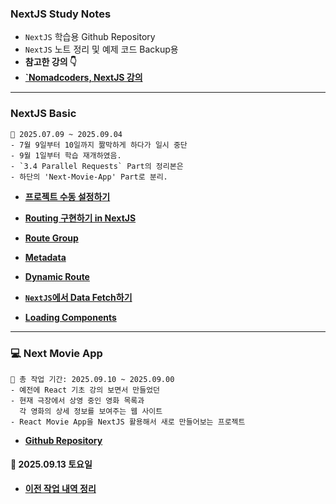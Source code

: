 ### NextJS Study Notes

- `NextJS` 학습용 Github Repository
- `NextJS` 노트 정리 및 예제 코드 Backup용
- **참고한 강의 👇**
- **[`Nomadcoders, NextJS 강의](https://nomadcoders.co/nextjs-for-beginners)**

---

### NextJS Basic

``` plainText
📆 2025.07.09 ~ 2025.09.04
- 7월 9일부터 10일까지 짦막하게 하다가 일시 중단
- 9월 1일부터 학습 재개하였음.
- `3.4 Parallel Requests` Part의 정리본은
- 하단의 'Next-Movie-App' Part로 분리.
```

- **[프로젝트 수동 설정하기](/reports/next_basic/Project_setup.md)**
- **[Routing 구현하기 in NextJS](/reports/next_basic/Routing.md)**

- **[Route Group](/reports/next_basic/Route-group.md)**
- **[Metadata](/reports/next_basic/metadata.md)**
- **[Dynamic Route](/reports/next_basic/Dynamic-Route.md)**

- **[`NextJS`에서 Data Fetch하기](/reports/next_basic/Data_Fetchs.md)**
- **[Loading Components](/reports/next_basic/Loading-Components.md)**
---

### 💻 Next Movie App

``` plainText
📆 총 작업 기간: 2025.09.10 ~ 2025.09.00
- 예전에 React 기초 강의 보면서 만들었던
- 현재 극장에서 상영 중인 영화 목록과
  각 영화의 상세 정보를 보여주는 웹 사이트
- React Movie App을 NextJS 활용해서 새로 만들어보는 프로젝트
```

- **[Github Repository](https://github.com/Rayched/next-movieapp)**

#### **📆 2025.09.13 토요일**

- **[이전 작업 내역 정리](/reports/next-movie-app/Latest-build-log.md)**